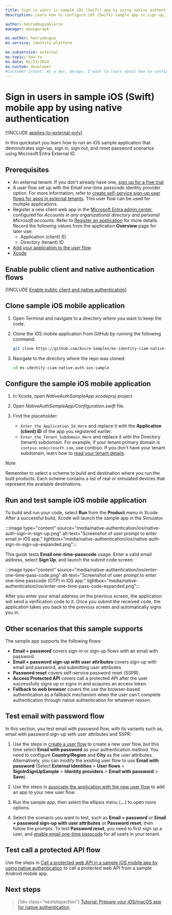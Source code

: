 ```yaml
---
title: Sign in users in sample iOS (Swift) app by using native authentication
description: Learn how to configure iOS (Swift) sample app to sign up, sign in, sign out and reset password scenarios using Microsoft Entra External ID.

author: henrymbuguakiarie
manager: mwongerapk

ms.author: henrymbugua
ms.service: identity-platform

ms.subservice: external
ms.topic: how-to
ms.date: 02/23/2024
ms.custom: developer
#Customer intent: As a dev, devops, I want to learn about how to configure native authentication iOS sample app to sign up, sign in, sign out and reset password scenarios using Microsoft Entra External ID.
---
```


# Sign in users in sample iOS (Swift) mobile app by using native authentication

[!INCLUDE [applies-to-external-only](../external-id/includes/applies-to-external-only.md)]

In this quickstart you learn how to run an iOS sample application that demonstrates sign-up, sign in, sign out, and reset password scenarios using Microsoft Entra External ID. 

## Prerequisites 

* An external tenant. If you don't already have one, <a href="https://aka.ms/ciam-free-trial?wt.mc_id=ciamcustomertenantfreetrial_linkclick_content_cnl" target="_blank">sign up for a free trial</a> 
* A user flow set up with the *Email one-time passcode* identity provider option. For more information, refer to [create self-service sign-up user flows for apps in external tenants](../external-id/customers/how-to-user-flow-sign-up-sign-in-customers.md). This user flow can be used for multiple applications.
* Register a new client web app in the [Microsoft Entra admin center](https://entra.microsoft.com), configured for *Accounts in any organizational directory and personal Microsoft accounts*. Refer to [Register an application](quickstart-register-app.md) for more details. Record the following values from the application **Overview** page for later use:
  * Application (client) ID 
  * Directory (tenant) ID
* [Add your application to the user flow](/entra/external-id/customers/how-to-user-flow-add-application).
* <a href="https://developer.apple.com/xcode/resources/" target="_blank">Xcode</a> 

## Enable public client and native authentication flows 

[!INCLUDE [Enable public client and native authentication](../external-id/customers/includes/native-auth/enable-native-authentication.md)]

## Clone sample iOS mobile application 

1. Open Terminal and navigate to a directory where you want to keep the code. 
1. Clone the iOS mobile application from GitHub by running the following command: 

   ```bash
   git clone https://github.com/Azure-Samples/ms-identity-ciam-native-auth-ios-sample.git
   ```

1. Navigate to the directory where the repo was cloned: 

   ```bash
   cd ms-identity-ciam-native-auth-ios-sample
   ```

## Configure the sample iOS mobile application 

1. In Xcode, open *NativeAuthSampleApp.xcodeproj* project. 
1. Open *NativeAuthSampleApp/Configuration.swift* file. 
1. Find the placeholder:

   - `Enter_the_Application_Id_Here` and replace it with the **Application (client) ID** of the app you registered earlier. 
   - `Enter_the_Tenant_Subdomain_Here` and replace it with the Directory (tenant) subdomain. For example, if your tenant primary domain is `contoso.onmicrosoft.com`, use contoso. If you don't have your tenant subdomain, learn how to [read your tenant details](../external-id/customers/how-to-create-external-tenant-portal.md#get-the-external-tenant-details). 

> [!NOTE]
> Remember to select a scheme to build and destination where you run the built products. Each scheme contains a list of real or simulated devices that represent the available destinations. 

## Run and test sample iOS mobile application 

To build and run your code, select **Run** from the **Product** menu in Xcode. After a successful build, Xcode will launch the sample app in the Simulator. 

:::image type="content" source="media/native-authentication/ios/native-auth-sign-in-sign-up.png" alt-text="Screenshot of user prompt to enter email in iOS app." lightbox="media/native-authentication/ios/native-auth-sign-in-sign-up-expanded.png"::: 

This guide tests **Email one-time-passcode** usage. Enter a valid email address, select **Sign Up**, and launch the submit code screen: 

:::image type="content" source="media/native-authentication/ios/enter-one-time-pass-code.png" alt-text="Screenshot of user prompt to enter one-time passcode (OTP) in iOS app." lightbox="media/native-authentication/ios/enter-one-time-pass-code-expanded.png"::: 
 
After you enter your email address on the previous screen, the application will send a verification code to it. Once you submit the received code, the application takes you back to the previous screen and automatically signs you in.  

## Other scenarios that this sample supports 

The sample app supports the following flows: 

- **Email + password** covers sign-in or sign-up flows with an email with password. 
- **Email + password sign-up with user attributes** covers sign-up with email and password, and submitting user attributes. 
- **Password reset** covers self-service password reset (SSPR). 
- **Access Protected API** covers call a protected API after the user successfully signs up or signs in and acquires an access token.
- **Fallback to web browser** covers the use the browser-based authentication as a fallback mechanism when the user can't complete authentication through native authentication for whatever reason. 

## Test email with password flow

In this section, you test email with password flow, with its variants such as, email with password sign-up with user attributes and SSPR:

1. Use the steps in [create a user flow](../external-id/customers/how-to-user-flow-sign-up-sign-in-customers.md) to create a new user flow, but this time select **Email with password** as your authentication method. You need to configure **Country/Region** and **City** as the user attributes. Alternatively, you can modify the existing user flow to use **Email with password** (Select **External Identities** > **User flows** > **SignInSignUpSample** > **Identity providers** > **Email with password** > **Save**).  

1. Use the steps in [associate the application with the new user flow](../external-id/customers/how-to-user-flow-add-application.md) to add an app to your new user flow. 

1. Run the sample app, then select the ellipsis menu (**...**) to open more options. 

1. Select the scenario you want to test, such as **Email + password** or **Email + password sign-up with user attributes** or **Password reset**, then follow the prompts. To test **Password reset**, you need to first sign up a user, and [enable email one-time passcode](../external-id/customers/how-to-enable-password-reset-customers.md) for all users in your tenant.

## Test call a protected API flow

Use the steps in [Call a protected web API in a sample iOS mobile app by using native authentication](quickstart-native-authentication-ios-call-api.md) to call a protected web API from a sample Android mobile app.

## Next steps 

> [!div class="nextstepaction"]
> [Tutorial: Prepare your iOS/macOS app for native authentication](../external-id/customers/tutorial-native-authentication-prepare-ios-macos-app.md). 
